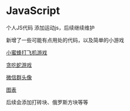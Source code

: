 # JavaScript
个人JS代码
添加运动js，后续继续维护

新增了一些可能有点用处的代码，以及简单的小游戏

[小蜜蜂打飞机游戏](https://coltsfoots.github.io/JavaScript/bee/bee.html)

[贪吃蛇游戏](https://coltsfoots.github.io/JavaScript/snake.html)

[微信群头像](https://coltsfoots.github.io/JavaScript/avatar.html)

[图表](https://coltsfoots.github.io/JavaScript/echarts/index.html)

后续会添加打砖块、俄罗斯方块等等
